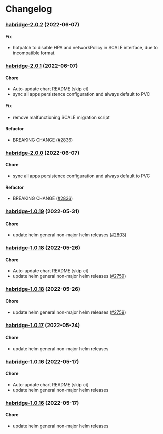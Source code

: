 # Changelog<br>


<a name="habridge-2.0.2"></a>
### [habridge-2.0.2](https://github.com/truecharts/apps/compare/habridge-2.0.1...habridge-2.0.2) (2022-06-07)

#### Fix

* hotpatch to disable HPA and networkPolicy in SCALE interface, due to incompatible format.



<a name="habridge-2.0.1"></a>
### [habridge-2.0.1](https://github.com/truecharts/apps/compare/habridge-1.0.19...habridge-2.0.1) (2022-06-07)

#### Chore

* Auto-update chart README [skip ci]
* sync all apps persistence configuration and always default to PVC

#### Fix

* remove malfunctioning SCALE migration script

#### Refactor

* BREAKING CHANGE ([#2836](https://github.com/truecharts/apps/issues/2836))



<a name="habridge-2.0.0"></a>
### [habridge-2.0.0](https://github.com/truecharts/apps/compare/habridge-1.0.19...habridge-2.0.0) (2022-06-07)

#### Chore

* sync all apps persistence configuration and always default to PVC

#### Refactor

* BREAKING CHANGE ([#2836](https://github.com/truecharts/apps/issues/2836))



<a name="habridge-1.0.19"></a>
### [habridge-1.0.19](https://github.com/truecharts/apps/compare/habridge-1.0.18...habridge-1.0.19) (2022-05-31)

#### Chore

* update helm general non-major helm releases ([#2803](https://github.com/truecharts/apps/issues/2803))



<a name="habridge-1.0.18"></a>
### [habridge-1.0.18](https://github.com/truecharts/apps/compare/habridge-1.0.17...habridge-1.0.18) (2022-05-26)

#### Chore

* Auto-update chart README [skip ci]
* update helm general non-major helm releases ([#2759](https://github.com/truecharts/apps/issues/2759))



<a name="habridge-1.0.18"></a>
### [habridge-1.0.18](https://github.com/truecharts/apps/compare/habridge-1.0.17...habridge-1.0.18) (2022-05-26)

#### Chore

* update helm general non-major helm releases ([#2759](https://github.com/truecharts/apps/issues/2759))



<a name="habridge-1.0.17"></a>
### [habridge-1.0.17](https://github.com/truecharts/apps/compare/habridge-1.0.16...habridge-1.0.17) (2022-05-24)

#### Chore

* update helm general non-major helm releases



<a name="habridge-1.0.16"></a>
### [habridge-1.0.16](https://github.com/truecharts/apps/compare/habridge-1.0.15...habridge-1.0.16) (2022-05-17)

#### Chore

* Auto-update chart README [skip ci]
* update helm general non-major helm releases



<a name="habridge-1.0.16"></a>
### [habridge-1.0.16](https://github.com/truecharts/apps/compare/habridge-1.0.15...habridge-1.0.16) (2022-05-17)

#### Chore

* update helm general non-major helm releases



